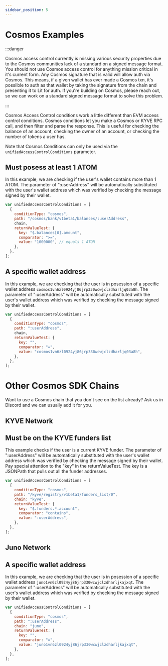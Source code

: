 ```yaml
---
sidebar_position: 5
---
```


# Cosmos Examples

:::danger

Cosmos access control currently is missing various security properties due to the Cosmos communities lack of a standard on a signed message format.  You should not use Cosmos access control for anything mission critical in it's current form.  Any Cosmos signature that is valid will allow auth via Cosmos.  This means, if a given wallet has ever made a Cosmos txn, it's possilble to auth as that wallet by taking the signature from the chain and presenting it to Lit for auth.  If you're building on Cosmos, please reach out, so we can work on a standard signed message format to solve this problem.

:::

Cosmos Access Control conditions work a little different than EVM access control conditions. Cosmos conditions let you make a Cosmos or KYVE RPC call, and then filter and parse the response. This is useful for checking the balance of an account, checking the owner of an account, or checking the number of tokens a user has.

Note that Cosmos Conditions can only be used via the `unifiedAccessControlConditions` parameter.

## Must posess at least 1 ATOM

In this example, we are checking if the user's wallet contains more than 1 ATOM. The parameter of ":userAddress" will be automatically substituted with the user's wallet address which was verified by checking the message signed by their wallet.

```js
var unifiedAccessControlConditions = [
  {
    conditionType: "cosmos",
    path: "/cosmos/bank/v1beta1/balances/:userAddress",
    chain,
    returnValueTest: {
      key: "$.balances[0].amount",
      comparator: ">=",
      value: "1000000", // equals 1 ATOM
    },
  },
];
```

## A specific wallet address

In this example, we are checking that the user is in posession of a specific wallet address `cosmos1vn6zl0924yj86jrp330wcwjclzdharljq03a8h`. The parameter of ":userAddress" will be automatically substituted with the user's wallet address which was verified by checking the message signed by their wallet.

```js
var unifiedAccessControlConditions = [
  {
    conditionType: "cosmos",
    path: ":userAddress",
    chain,
    returnValueTest: {
      key: "",
      comparator: "=",
      value: "cosmos1vn6zl0924yj86jrp330wcwjclzdharljq03a8h",
    },
  },
];
```

# Other Cosmos SDK Chains

Want to use a Cosmos chain that you don't see on the list already? Ask us in Discord and we can usually add it for you.

## KYVE Network

## Must be on the KYVE funders list

This example checks if the user is a current KYVE funder. The parameter of ":userAddress" will be automatically substituted with the user's wallet address which was verified by checking the message signed by their wallet. Pay special attention to the "key" in the returnValueTest. The key is a JSONPath that pulls out all the funder addresses.

```js
var unifiedAccessControlConditions = [
  {
    conditionType: "cosmos",
    path: "/kyve/registry/v1beta1/funders_list/0",
    chain: "kyve",
    returnValueTest: {
      key: "$.funders.*.account",
      comparator: "contains",
      value: ":userAddress",
    },
  },
];
```

## Juno Network

## A specific wallet address

In this example, we are checking that the user is in posession of a specific wallet address `juno1vn6zl0924yj86jrp330wcwjclzdharljkajxqt`. The parameter of ":userAddress" will be automatically substituted with the user's wallet address which was verified by checking the message signed by their wallet.

```js
var unifiedAccessControlConditions = [
  {
    conditionType: "cosmos",
    path: ":userAddress",
    chain: "juno",
    returnValueTest: {
      key: "",
      comparator: "=",
      value: "juno1vn6zl0924yj86jrp330wcwjclzdharljkajxqt",
    },
  },
];
```

